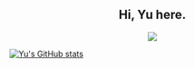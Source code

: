 
<h2 align="center">Hi, Yu here.</h2>

<p align="center">
<a title="blog" target="_blank" href="https://blog.loveyou.moe"><img src="https://img.shields.io/badge/Blog-Yu's%20Site-blue"></a>
</p>

[![Yu's GitHub stats](https://github-readme-stats-git-masterrstaa-rickstaa.vercel.app/api?username=IdealistYu&show_icons=true)](https://github.com/anuraghazra/github-readme-stats)


<!--
**IdealistYu/IdealistYu** is a ✨ _special_ ✨ repository because its `README.md` (this file) appears on your GitHub profile.

Here are some ideas to get you started:

- 🔭 I’m currently working on ...
- 🌱 I’m currently learning ...
- 👯 I’m looking to collaborate on ...
- 🤔 I’m looking for help with ...
- 💬 Ask me about ...
- 📫 How to reach me: ...
- 😄 Pronouns: ...
- ⚡ Fun fact: ...
-->
